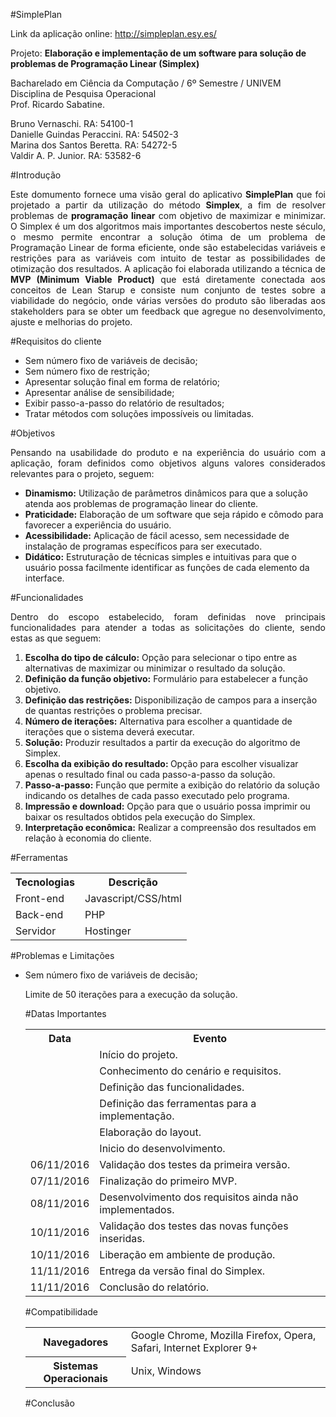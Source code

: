 #SimplePlan

Link da aplicação online: http://simpleplan.esy.es/ 

Projeto: <strong>Elaboração e implementação de um software para solução de problemas de Programação Linear (Simplex)</strong>

Bacharelado em Ciência da Computação / 6º Semestre / UNIVEM </br>
Disciplina de Pesquisa Operacional</br>
Prof. Ricardo Sabatine.

Bruno Vernaschi.                    RA: 54100-1<br/>
Danielle Guindas Peraccini.        	RA: 54502-3<br/>
Marina dos Santos Beretta.          RA: 54272-5<br/>
Valdir A. P. Junior.                RA: 53582-6<br/>

#Introdução
<p align="justify">Este domumento fornece uma visão geral do aplicativo <strong>SimplePlan</strong> que foi projetado a partir da utilização do método <strong>Simplex</strong>, a fim de resolver problemas de <strong>programação linear</strong> com objetivo de maximizar e minimizar.
O Simplex é um dos algoritmos mais importantes descobertos neste século, o mesmo permite encontrar a solução ótima de um problema de Programação Linear de forma eficiente, onde são estabelecidas variáveis e restrições para as variáveis com intuito de testar as possibilidades de otimização dos resultados.
A aplicação foi elaborada utilizando a técnica de <strong>MVP  (Minimum Viable Product)</strong> que está diretamente conectada aos conceitos de Lean Starup e consiste num conjunto de testes sobre a viabilidade do negócio, onde várias versões do produto são liberadas aos stakeholders para se obter um feedback que agregue no desenvolvimento, ajuste e melhorias do projeto.</p>


#Requisitos do cliente

<ul>
<li>Sem número fixo de variáveis de decisão;</li>
<li>Sem número fixo de restrição;</li>
<li>Apresentar solução final em forma de relatório;</li>
<li>Apresentar análise de sensibilidade;</li>
<li>Exibir passo-a-passo do relatório de resultados;</li>
<li>Tratar métodos com soluções impossíveis ou limitadas.</li>
</ul>


#Objetivos
<p align="justify">Pensando na usabilidade do produto e na experiência do usuário com a aplicação, foram definidos como objetivos alguns valores considerados relevantes para o projeto, seguem:</p>
<ul>
<li><strong>Dinamismo:</strong> Utilização de parâmetros dinâmicos para que a solução atenda aos problemas de programação linear do cliente.</li>
<li><strong>Praticidade:</strong > Elaboração de um software que seja rápido e cômodo para favorecer a experiência do usuário. </li>
<li><strong>Acessibilidade:</strong> Aplicação de fácil acesso, sem necessidade de instalação de programas específicos para ser executado.</li>
<li><strong>Didático:</strong> Estruturação de técnicas simples e intuitivas para que o usuário possa facilmente identificar as funções de cada elemento da interface. </li>
</ul>

#Funcionalidades
<p align="justify">Dentro do escopo estabelecido, foram definidas nove principais funcionalidades para atender a todas as solicitações do cliente, sendo estas as que seguem:</p>
<ol>
<li><strong>Escolha do tipo de cálculo:</strong> Opção para selecionar o tipo entre as alternativas de maximizar ou minimizar o resultado da solução.</li>
<li><strong>Definição da função objetivo:</strong> Formulário para estabelecer a função objetivo.</li>
<li><strong>Definição das restrições:</strong> Disponibilização de campos para a inserção de quantas restrições o problema precisar.</li>
<li><strong>Número de iterações:</strong> Alternativa para escolher a quantidade de iterações que o sistema deverá executar.</li>
<li><strong>Solução:</strong> Produzir resultados a partir da execução do algoritmo de Simplex. </li>
<li><strong>Escolha da exibição do resultado: </strong> Opção para escolher visualizar apenas o resultado final ou cada passo-a-passo da solução.</li>
<li><strong>Passo-a-passo:</strong> Função que permite a exibição do relatório da solução indicando os detalhes de cada passo executado pelo programa.</li>
<li><strong>Impressão e download:</strong> Opção para que o usuário possa imprimir ou baixar os resultados obtidos pela execução do Simplex.</li>
<li><strong>Interpretação econômica:</strong> Realizar a compreensão dos resultados em relação à economia do cliente.</li>
</ol>

#Ferramentas
<table>
  <tr>
    <th>Tecnologias</th>
    <th>Descrição</th>
     </tr>
  <tr>
  <td>Front-end</td>
  <td>Javascript/CSS/html</td>
  </tr>
 <tr>
  <td>Back-end</td>
  <td>PHP</td>
  </tr>
 <tr>
  <td>Servidor</td>
  <td>Hostinger</td>
  </tr>

</table>


#Problemas e Limitações
<ul>
<li>Sem número fixo de variáveis de decisão;</li>
<p align="justify">Limite de 50 iterações para a execução da solução.</p>



#Datas Importantes 

<table>
  <tr>
    <th>Data</th>
    <th>Evento</th>
      </tr>
  <tr>
    <td></td>
    <td>Início do projeto.</td>   
  </tr>
  <tr>
    <td></td>
    <td>Conhecimento do cenário e requisitos.</td>   
  </tr>
  <tr>
    <td></td>
    <td>Definição das funcionalidades.</td>   
  </tr>
  <tr>
    <td></td>
    <td>Definição das ferramentas para a implementação.</td>   
  </tr>
  <tr>
    <td></td>
    <td>Elaboração do layout.</td>   
  </tr>
  <tr>
    <td></td>
    <td>Inicio do desenvolvimento.</td>   
  </tr>
  <tr>
    <td>06/11/2016</td>
    <td>Validação dos testes da primeira versão.</td>   
  </tr>
  <tr>
    <td>07/11/2016</td>
    <td>Finalização do primeiro MVP.</td>   
  </tr> 
  <tr>
    <td>08/11/2016</td>
    <td>Desenvolvimento  dos requisitos ainda não implementados. </td>   
  </tr> 
  <tr>
    <td>10/11/2016</td>
    <td>Validação dos testes das novas funções inseridas.</td>   
  </tr>  
  <tr>
    <td>10/11/2016</td>
    <td>Liberação em ambiente de produção.</td>   
  </tr> 
  <tr>
    <td>11/11/2016</td>
    <td>Entrega da versão final do Simplex.</td>   
  </tr>
    <tr>
    <td>11/11/2016</td>
    <td>Conclusão do relatório.</td>   
  </tr>
</table>

#Compatibilidade
<table>
  <tr>
    <th>Navegadores</th>
    <td>Google Chrome, Mozilla Firefox, Opera, Safari, Internet Explorer 9+</td>
    </tr>
  <tr>
  <th>Sistemas Operacionais</th>
  <td>Unix, Windows</td>
  </tr>
</table>

#Conclusão


